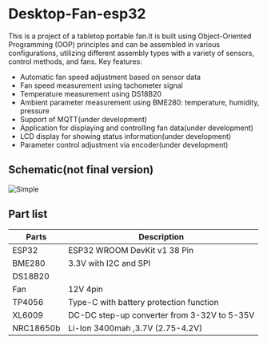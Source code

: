 # Desktop-Fan-esp32
This is a project of a tabletop portable fan.It is built using Object-Oriented Programming (OOP) principles and can be assembled in various configurations, utilizing different assembly types with a variety of sensors, control methods, and fans. Key features:

* Automatic fan speed adjustment based on sensor data
* Fan speed measurement using tachometer signal
* Temperature measurement using DS18B20
* Ambient parameter measurement using BME280: temperature, humidity, pressure
* Support of MQTT(under development)
* Application for displaying and controlling fan data(under development)
* LCD display for showing status information(under development)
* Parameter control adjustment via encoder(under development)

## Schematic(not final version)
![Simple](https://github.com/Dgargo/Desktop-Fan-esp32/assets/54078972/6481fdf6-6b7c-4313-ac16-57b11db092df)

## Part list
|   Parts    |           Description          |
| ---------- | ------------------------------ |
|   ESP32    |  ESP32 WROOM DevKit v1 38 Pin  |
|   BME280   |     3.3V with I2C and SPI      |
|   DS18B20  |                                |
|    Fan     |           12V 4pin             |
|   TP4056   | Type-C with battery protection function |
|   XL6009   | DC-DC step-up converter from 3-32V to 5-35V |
| NRC18650b  | Li-Ion 3400mah ,3.7V (2.75-4.2V) |

